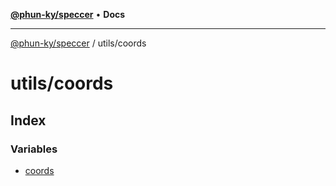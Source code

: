 [**@phun-ky/speccer**](../../README.md) • **Docs**

***

[@phun-ky/speccer](../../README.md) / utils/coords

# utils/coords

## Index

### Variables

- [coords](variables/coords.md)
